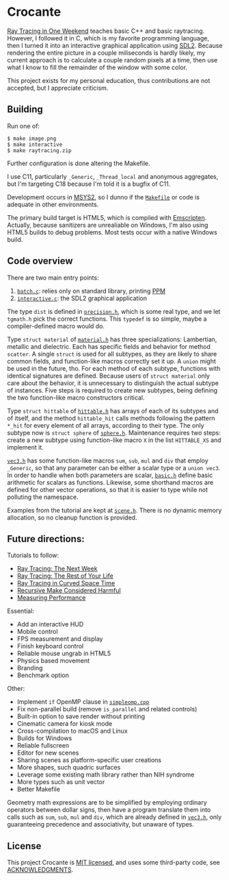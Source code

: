 # Crocante

[Ray Tracing in One Weekend](https://raytracing.github.io/books/raytracinginoneweekend.html)
teaches basic C++ and basic raytracing. However, I followed it in C,
which is my favorite programming language, then I turned it into an
interactive graphical application using [SDL2](https://libsdl.org/).
Because rendering the entire picture in a couple miliseconds is hardly
likely, my current approach is to calculate a couple random pixels at
a time, then use what I know to fill the remainder of the window with
some color.

This project exists for my personal education, thus contributions are
not accepted, but I appreciate criticism.

## Building

Run one of:

    $ make image.png
    $ make interactive
    $ make raytracing.zip

Further configuration is done altering the Makefile.

I use C11, particularly `_Generic`, `_Thread_local` and anonymous
aggregates, but I'm targeting C18 because I'm told it is a bugfix of
C11.

Development occurs in [MSYS2](https://www.msys2.org/), so I dunno if the
[`Makefile`](Makefile) or code is adequate in other environments.

The primary build target is HTML5, which is compiled with
[Emscripten](https://emscripten.org/). Actually, because sanitizers
are unrealiable on Windows, I'm also using HTML5 builds to debug
problems. Most tests occur with a native Windows build.

## Code overview

There are two main entry points:

1. [`batch.c`](batch.c): relies only on standard library, printing
   [PPM](https://en.wikipedia.org/wiki/Netpbm)
2. [`interactive.c`](interactive.c): the SDL2 graphical application

The type `dist` is defined in [`precision.h`](precision.h), which is
some real type, and we let `tgmath.h` pick the correct functions.
This `typedef` is so simple, maybe a compiler-defined macro would do.

Type `struct material` of [`material.h`](material.h) has three
specializations: Lambertian, metallic and dielectric. Each has
specific fields and behavior for method `scatter`. A single `struct`
is used for all subtypes, as they are likely to share common fields,
and function-like macros correctly set it up. A `union` might be used
in the future, tho. For each method of each subtype, functions with
identical signatures are defined. Because users of `struct material`
only care about the behavior, it is unnecessary to distinguish the
actual subtype of instances. Five steps is required to create new
subtypes, being defining the two function-like macro constructors
critical.

Type `struct hittable` of [`hittable.h`](hittable.h) has arrays of
each of its subtypes and of itself, and the method `hittable_hit`
calls methods following the pattern `*_hit` for every element of all
arrays, according to their type. The only subtype now is `struct
sphere` of [`sphere.h`](sphere.h). Maintenance requires two steps:
create a new subtype using function-like macro `X` in the list
`HITTABLE_XS` and implement it.

[`vec3.h`](vec3.h) has some function-like macros `sum`, `sub`, `mul`
and `div` that employ `_Generic`, so that any parameter can be either
a scalar type or a `union vec3`. In order to handle when both
parameters are scalar, [`basic.h`](basic.h) define basic arithmetic
for scalars as functions. Likewise, some shorthand macros are defined
for other vector operations, so that it is easier to type while not
polluting the namespace. 

Examples from the tutorial are kept at [`scene.h`](scene.h). There is
no dynamic memory allocation, so no cleanup function is provided.

## Future directions:

Tutorials to follow:

- [Ray Tracing: The Next Week](https://raytracing.github.io/books/RayTracingTheNextWeek.html)
- [Ray Tracing: The Rest of Your Life](https://raytracing.github.io/books/RayTracingTheRestOfYourLife.html)
- [Ray Tracing in Curved Space Time](http://locklessinc.com/articles/raytracing/)
- [Recursive Make Considered Harmful](https://grosskurth.ca/bib/1997/miller.pdf)
- [Measuring Performance](https://catlikecoding.com/unity/tutorials/basics/measuring-performance/#2)

Essential:

- Add an interactive HUD
- Mobile control
- FPS measurement and display
- Finish keyboard control
- Reliable mouse ungrab in HTML5
- Physics based movement
- Branding
- Benchmark option

Other:

- Implement `if` OpenMP clause in [`simpleomp.cpp`](simpleomp.cpp)
- Fix non-parallel build (remove `is_parallel` and related controls)
- Built-in option to save render without printing 
- Cinematic camera for kiosk mode
- Cross-compilation to macOS and Linux
- Builds for Windows
- Reliable fullscreen
- Editor for new scenes
- Sharing scenes as platform-specific user creations
- More shapes, such quadric surfaces
- Leverage some existing math library rather than NIH syndrome 
- More types such as unit vector
- Better Makefile

Geometry math expressions are to be simplified by employing ordinary
operators between dollar signs, then have a program translate them
into calls such as `sum`, `sub`, `mul` and `div`, which are already
defined in [`vec3.h`](vec3.h), only guaranteeing precedence and
associativity, but unaware of types.

## License

This project Crocante is [MIT licensed](LICENSE), and uses some
third-party code, see [ACKNOWLEDGMENTS](ACKNOWLEDGMENTS).
